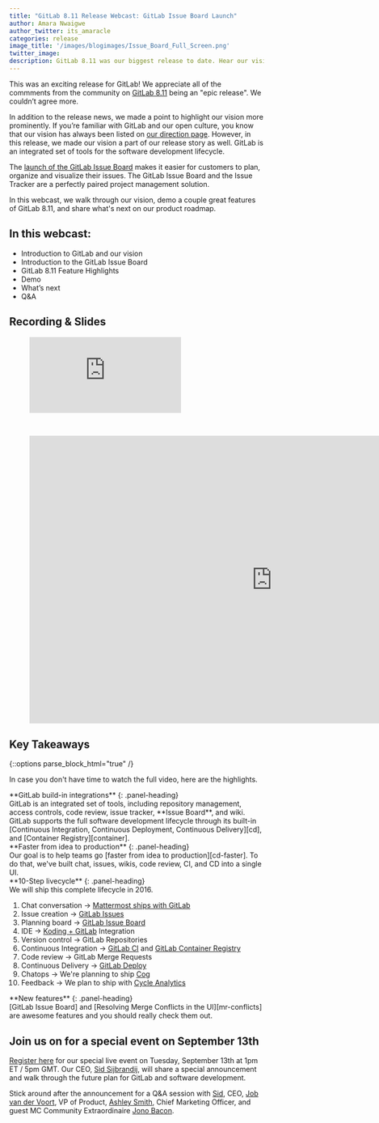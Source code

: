 ```yaml
---
title: "GitLab 8.11 Release Webcast: GitLab Issue Board Launch"
author: Amara Nwaigwe
author_twitter: its_amaracle 
categories: release
image_title: '/images/blogimages/Issue_Board_Full_Screen.png'
twitter_image: 
description: GitLab 8.11 was our biggest release to date. Hear our vision and watch a demo. 
---
```


This was an exciting release for GitLab! We appreciate all of the commments from the community
on [GitLab 8.11][8.11] being an "epic release". We couldn’t agree more. 

In addition to the release news, 
we made a point to highlight our vision more prominently. If you’re familiar with GitLab and 
our open culture, you know that our vision has always been listed on [our direction page][gitlab-vision]. However, in this 
release, we made our vision a part of our release story as well. GitLab is an integrated set of tools for 
the software development lifecycle. 

The [launch of the GitLab Issue Board][issue-board-launch] makes it easier for customers to 
plan, organize and visualize their issues. The GitLab Issue Board and the Issue Tracker are a perfectly 
paired project management solution. 

In this webcast, we walk through our vision, demo a couple great 
features of GitLab 8.11, and share what's next on our product roadmap. 

<!-- more -->

## In this webcast: 

- Introduction to GitLab and our vision
- Introduction to the GitLab Issue Board
- GitLab 8.11 Feature Highlights 
- Demo
- What’s next 
- Q&A

## Recording & Slides

<figure class="video_container">
  <iframe src="https://www.youtube.com/embed/Ho-9sPthILc" frameborder="0" allowfullscreen="true"> </iframe>
</figure>

<br>

<figure class="video_container">
<iframe src="https://docs.google.com/presentation/d/11geSLSj4eEaY9PMK_1OUXy7N3kTh1k_J58WTJL4sjjc/embed?start=false&loop=false&delayms=3000" frameborder="0" width="960" height="569" allowfullscreen="true" mozallowfullscreen="true" webkitallowfullscreen="true"></iframe>
</figure>

## Key Takeaways

{::options parse_block_html="true" /}

In case you don't have time to watch the full video, here are the highlights. 

<div class="panel panel-gitlab">
**GitLab build-in integrations** 
{: .panel-heading}
<div class="panel-body">
GitLab is an integrated set of tools, including repository management, access controls, code review, issue tracker, **Issue Board**, and wiki. GitLab supports the full software development lifecycle through its built-in [Continuous Integration, Continuous Deployment, Continuous Delivery][cd], and [Container Registry][container].
</div>
</div>

<div class="panel panel-success">
**Faster from idea to production**
{: .panel-heading}
<div class="panel-body">
Our goal is to help teams go [faster from idea to production][cd-faster]. To do that, we've built chat, issues, wikis, code review, CI, and CD into a single UI. 
</div>
</div>

<div class="panel panel-gitlab-purple">
**10-Step livecycle**
{: .panel-heading}
<div class="panel-body">
We will ship this complete lifecycle in 2016.

1. Chat conversation &#8594; [Mattermost ships with GitLab][mattermost]
1. Issue creation &#8594; [GitLab Issues][issue]
1. Planning board &#8594; [GitLab Issue Board]
1. IDE &#8594; [Koding + GitLab][koding] Integration
1. Version control &#8594; GitLab Repositories
1. Continuous Integration &#8594; [GitLab CI][ci] and [GitLab Container Registry][container]
1. Code review &#8594; GitLab Merge Requests
1. Continuous Delivery &#8594; [GitLab Deploy][cd]
1. Chatops &#8594; We're planning to ship [Cog]
1. Feedback &#8594; We plan to ship with [Cycle Analytics][cycle]
</div>
</div>

<div class="panel panel-info">
**New features**
{: .panel-heading}
<div class="panel-body">
[GitLab Issue Board] and [Resolving Merge Conflicts in the UI][mr-conflicts] are awesome features and you should really check them out. 
</div>
</div>

## Join us on for a special event on September 13th

[Register here][event-page] for our special live event on Tuesday, September 13th at 1pm ET / 5pm GMT.
Our CEO, [Sid Sijbrandij][Sid Sijbrandij], will share a special announcement and walk through the
future plan for GitLab and software development. 

Stick around after the announcement for a Q&A session with [Sid][Sid Sijbrandij], CEO, [Job van der Voort][job], 
VP of Product, [Ashley Smith][ashley], Chief Marketing Officer, and guest MC Community Extraordinaire [Jono Bacon][jono-twitter]. 

<!-- identifiers -->

[8.11]: /2016/08/22/gitlab-8-11-released/
[ashley]: https://twitter.com/ashl3ysm1th
[cd-faster]: /2016/08/05/continuous-integration-delivery-and-deployment-with-gitlab/#from-idea-to-production-with-gitlab
[cd]: /2016/08/05/continuous-integration-delivery-and-deployment-with-gitlab/
[ci]: /gitlab-ci/
[cog]: https://gitlab.com/gitlab-org/omnibus-gitlab/issues/1412
[container]: /2016/05/23/gitlab-container-registry/
[cycle]: https://gitlab.com/gitlab-org/gitlab-ce/issues/20975
[event-page]: https://Page.gitlab.com/20160913_UnveilingMasterPlan_landingpage.html
[GitLab Issue Board]: /solutions/issueboard/
[gitlab-vision]: /direction/#vision
[issue-board-launch]: /2016/08/22/announcing-the-gitlab-issue-board/
[issue]: /2016/03/03/start-with-an-issue/
[job]: https://twitter.com/Jobvo
[jono-twitter]: https://twitter.com/jonobacon
[koding]: /2016/07/26/koding-and-gitlab-integrated/
[mattermost]: /2015/08/18/gitlab-loves-mattermost/
[mr-conflicts]: /2016/09/06/resolving-merge-conflicts-from-the-gitlab-ui/
[Sid Sijbrandij]: https://twitter.com/sytses

<style>
.panel-gitlab {
  border-color: rgba(252,163,38,.3);
}
.panel-gitlab > .panel-heading {
  color: rgb(226,67,41);
  background-color: rgba(252,163,38,.3);
  border-color: rgba(252,163,38,.3);
}
.panel-gitlab-purple {
  border-color: rgba(107,79,187,.3);
}
.panel-gitlab-purple > .panel-heading {
  color: rgb(107,79,187);
  background-color: rgba(107,79,187,.3);
  border-color: rgba(107,79,187,.3);
}
</style>
